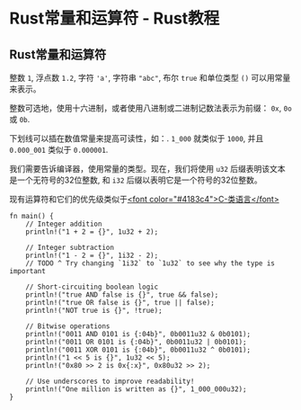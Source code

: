 # Rust常量和运算符 - Rust教程

## Rust常量和运算符

整数 `1`, 浮点数 `1.2`, 字符 `'a'`, 字符串 `"abc"`, 布尔 `true` 和单位类型 `()` 可以用常量来表示。

整数可选地，使用十六进制，或者使用八进制或二进制记数法表示为前缀： `0x`, `0o` 或 `0b`.

下划线可以插在数值常量来提高可读性，如：. `1_000` 就类似于 `1000`, 并且 `0.000_001` 类似于 `0.000001`.

我们需要告诉编译器，使用常量的类型。现在，我们将使用 `u32` 后缀表明该文本是一个无符号的32位整数, 和 `i32` 后缀以表明它是一个符号的32位整数。

现有运算符和它们的优先级类似于[&lt;font color="#4183c4"&gt;C-类语言&lt;/font&gt;](https://en.wikipedia.org/wiki/Operator_precedence#Programming_languages)

```
fn main() {
    // Integer addition
    println!("1 + 2 = {}", 1u32 + 2);

    // Integer subtraction
    println!("1 - 2 = {}", 1i32 - 2);
    // TODO ^ Try changing `1i32` to `1u32` to see why the type is important

    // Short-circuiting boolean logic
    println!("true AND false is {}", true && false);
    println!("true OR false is {}", true || false);
    println!("NOT true is {}", !true);

    // Bitwise operations
    println!("0011 AND 0101 is {:04b}", 0b0011u32 & 0b0101);
    println!("0011 OR 0101 is {:04b}", 0b0011u32 | 0b0101);
    println!("0011 XOR 0101 is {:04b}", 0b0011u32 ^ 0b0101);
    println!("1 << 5 is {}", 1u32 << 5);
    println!("0x80 >> 2 is 0x{:x}", 0x80u32 >> 2);

    // Use underscores to improve readability!
    println!("One million is written as {}", 1_000_000u32);
}

```

 
